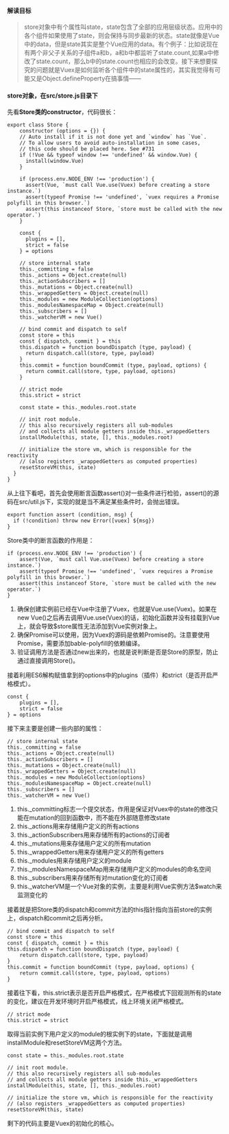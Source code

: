 #### 解读目标
> store对象中有个属性叫state，state包含了全部的应用层级状态。应用中的各个组件如果使用了state，则会保持与同步最新的状态。state就像是Vue中的data，但是state其实是整个Vue应用的data。有个例子：比如说现在有两个非父子关系的子组件a和b，a和b中都监听了state.count,如果a中修改了state.count，那么b中的state.count也相应的会改变。接下来想要探究的问题就是Vuex是如何监听各个组件中的state属性的，其实我觉得有可能又是Object.defineProperty在搞事情——

#### store对象，在src/store.js目录下
先看**Store类的constructor**，代码很长：
```
export class Store {
    constructor (options = {}) {
    // Auto install if it is not done yet and `window` has `Vue`.
    // To allow users to avoid auto-installation in some cases,
    // this code should be placed here. See #731
    if (!Vue && typeof window !== 'undefined' && window.Vue) {
      install(window.Vue)
    }

    if (process.env.NODE_ENV !== 'production') {
      assert(Vue, `must call Vue.use(Vuex) before creating a store instance.`)
      assert(typeof Promise !== 'undefined', `vuex requires a Promise polyfill in this browser.`)
      assert(this instanceof Store, `store must be called with the new operator.`)
    }

    const {
      plugins = [],
      strict = false
    } = options

    // store internal state
    this._committing = false
    this._actions = Object.create(null)
    this._actionSubscribers = []
    this._mutations = Object.create(null)
    this._wrappedGetters = Object.create(null)
    this._modules = new ModuleCollection(options)
    this._modulesNamespaceMap = Object.create(null)
    this._subscribers = []
    this._watcherVM = new Vue()

    // bind commit and dispatch to self
    const store = this
    const { dispatch, commit } = this
    this.dispatch = function boundDispatch (type, payload) {
      return dispatch.call(store, type, payload)
    }
    this.commit = function boundCommit (type, payload, options) {
      return commit.call(store, type, payload, options)
    }

    // strict mode
    this.strict = strict

    const state = this._modules.root.state

    // init root module.
    // this also recursively registers all sub-modules
    // and collects all module getters inside this._wrappedGetters
    installModule(this, state, [], this._modules.root)

    // initialize the store vm, which is responsible for the reactivity
    // (also registers _wrappedGetters as computed properties)
    resetStoreVM(this, state)
  }
}
```
从上往下看吧，首先会使用断言函数assert()对一些条件进行检验，assert()的源码在src/util.js下，实现的就是当不满足某些条件时，会抛出错误。

```
export function assert (condition, msg) {
  if (!condition) throw new Error([vuex] ${msg})
}
```
Store类中的断言函数的作用是：

```
if (process.env.NODE_ENV !== 'production') {
    assert(Vue, `must call Vue.use(Vuex) before creating a store instance.`)
    assert(typeof Promise !== 'undefined', `vuex requires a Promise polyfill in this browser.`)
    assert(this instanceof Store, `store must be called with the new operator.`)
}
```
1. 确保创建实例前已经在Vue中注册了Vuex，也就是Vue.use(Vuex)。如果在new Vue()之后再去调用Vue.use(Vuex)的话，初始化函数并没有挂载到Vue上，就会导致$store属性无法添加到Vue实例对象上。
2. 确保Promise可以使用，因为Vuex的源码是依赖Promise的。注意要使用Promise，需要添加bable-polyfill的依赖编译。
3. 验证调用方法是否通过new出来的，也就是说判断是否是Store的原型，防止通过直接调用Store()。

接着利用ES6解构赋值拿到的options中的plugins（插件）和strict（是否开启严格模式）。
```
const {
    plugins = [],
    strict = false
} = options
```
接下来主要是创建一些内部的属性：
```
// store internal state
this._committing = false
this._actions = Object.create(null)
this._actionSubscribers = []
this._mutations = Object.create(null)
this._wrappedGetters = Object.create(null)
this._modules = new ModuleCollection(options)
this._modulesNamespaceMap = Object.create(null)
this._subscribers = []
this._watcherVM = new Vue()
```
1. this._committing标志一个提交状态，作用是保证对Vuex中的state的修改只能在mutation的回到函数中，而不能在外部随意修改state
2. this._actions用来存储用户定义的所有actions
3. this._actionSubscribers用来存储所有的actions的订阅者
4. this._mutations用来存储用户定义的所有mutation
5. this._wrappedGetters用来存储用户定义的所有getters
6. this._modules用来存储用户定义的module
7. this._modulesNamespaceMap用来存储用户定义的modules的命名空间
8. this._subscribers用来存储所有对mutation变化的订阅者
9. this._watcherVM是一个Vue对象的实例，主要是利用Vue实例方法$watch来监测变化的

接着就是把Store类的dispatch和commit方法的this指针指向当前store的实例上，dispatch和commit之后再分析。
```
// bind commit and dispatch to self
const store = this
const { dispatch, commit } = this
this.dispatch = function boundDispatch (type, payload) {
    return dispatch.call(store, type, payload)
}
this.commit = function boundCommit (type, payload, options) {
    return commit.call(store, type, payload, options)
}
```
接着往下看，this.strict表示是否开启严格模式，在严格模式下回观测所有的state的变化，建议在开发环境时开启严格模式，线上环境关闭严格模式。
```
// strict mode
this.strict = strict
```
取得当前实例下用户定义的module的根实例下的state，下面就是调用installModule和resetStoreVM这两个方法。
```
const state = this._modules.root.state

// init root module.
// this also recursively registers all sub-modules
// and collects all module getters inside this._wrappedGetters
installModule(this, state, [], this._modules.root)

// initialize the store vm, which is responsible for the reactivity
// (also registers _wrappedGetters as computed properties)
resetStoreVM(this, state)
```
剩下的代码主要是Vuex的初始化的核心。




